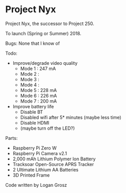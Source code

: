 # Project Nyx
Project Nyx, the successor to Project 250.

To launch (Spring or Summer) 2018.

Bugs: None that I know of

Todo:
  - Improve/degrade video quality
      - Mode 1 : 247 mA
      - Mode 2 : 
      - Mode 3 : 
      - Mode 4 : 
      - Mode 5 : 228 mA
      - Mode 6 : 226 mA
      - Mode 7 : 200 mA
  - Improve battery life
      - Disable BT
      - Disabled wifi after 5* minutes (maybe less time)
      - Disable HDMI
      - (maybe turn off the LED?)
      
Parts:
  - Raspberry Pi Zero W
  - Raspberry Pi Camera v2.1
  - 2,000 mAh Lithium Polymer Ion Battery
  - Tracksoar Open-Source APRS Tracker
  - 2 Ultimate Lithium AA Batteries
  - 3D Printed Frame

Code written by Logan Grosz
